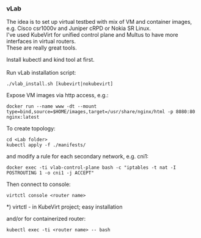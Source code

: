 ### vLab
The idea is to set up virtual testbed with mix of VM and container images,<br>
e.g. Cisco csr1000v and Juniper cRPD or Nokia SR Linux.<br>
I've used KubeVirt for unified control plane and Multus to have more interfaces in virtual routers.<br>
These are really great tools.<br>

Install kubectl and kind tool at first.<br><br>
Run vLab installation script:
```
./vlab_install.sh [kubevirt|nokubevirt]
```
Expose VM images via http access, e.g.:
```
docker run --name www -dt --mount type=bind,source=$HOME/images,target=/usr/share/nginx/html -p 8080:80 nginx:latest
```


To create topology:
```
cd <Lab folder>
kubectl apply -f ./manifests/
```

and modify a rule for each secondary network, e.g. cni1:
```
docker exec -ti vlab-control-plane bash -c "iptables -t nat -I POSTROUTING 1 -o cni1 -j ACCEPT"
```

Then connect to console:
```
virtctl console <router name>
```
*) virtctl - in KubeVirt project; easy installation

and/or for containerized router:
```
kubectl exec -ti <router name> -- bash
```
